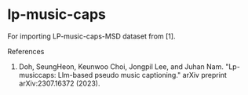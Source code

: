 # lp-music-caps

For importing LP-music-caps-MSD dataset from [1].

References
1. Doh, SeungHeon, Keunwoo Choi, Jongpil Lee, and Juhan Nam. "Lp-musiccaps: Llm-based pseudo music captioning." arXiv preprint arXiv:2307.16372 (2023).
